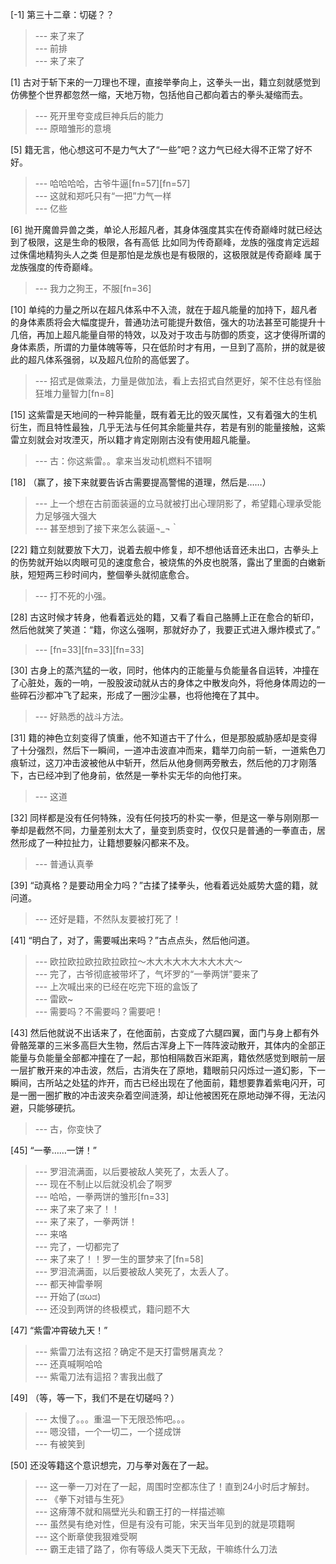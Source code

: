 
[-1] 第三十二章：切磋？？
>--- 来了来了<br>
>--- 前排<br>
>--- 来了来了<br>

[1] 古对于斩下来的一刀理也不理，直接举拳向上，这拳头一出，籍立刻就感觉到仿佛整个世界都忽然一缩，天地万物，包括他自己都向着古的拳头凝缩而去。
>--- 死开里夸变成巨神兵后的能力<br>
>--- 原暗雏形的意境<br>

[5] 籍无言，他心想这可不是力气大了“一些”吧？这力气已经大得不正常了好不好。
>--- 哈哈哈哈，古爷牛逼[fn=57][fn=57]<br>
>--- 这就和郑吒只有“一把”力气一样<br>
>--- 亿些<br>

[6] 抛开魔兽异兽之类，单论人形超凡者，其身体强度其实在传奇巅峰时就已经达到了极限，这是生命的极限，各有高低 比如同为传奇巅峰，龙族的强度肯定远超过侏儒地精狗头人之类 但是那怕是龙族也是有极限的，这极限就是传奇巅峰 属于龙族强度的传奇巅峰。
>--- 我力之狗王，不服[fn=36]<br>

[10] 单纯的力量之所以在超凡体系中不入流，就在于超凡能量的加持下，超凡者的身体素质将会大幅度提升，普通功法可能提升数倍，强大的功法甚至可能提升十几倍，再加上超凡能量自带的特效，以及对于攻击与防御的质变，这才使得所谓的身体素质，所谓的力量体魄等等，只在低阶时才有用，一旦到了高阶，拼的就是彼此的超凡体系强弱，以及超凡位阶的高低罢了。
>--- 招式是做乘法，力量是做加法，看上去招式自然更好，架不住总有怪胎狂堆力量智力[fn=8]<br>

[15] 这紫雷是天地间的一种异能量，既有着无比的毁灭属性，又有着强大的生机衍生，而且特性最独，几乎无法与任何其余能量共存，若是有别的能量接触，这紫雷立刻就会对攻湮灭，所以籍才肯定刚刚古没有使用超凡能量。
>--- 古：你这紫雷。。拿来当发动机燃料不错啊<br>

[18] （赢了，接下来就要告诉古需要提高警惕的道理，然后是……）
>--- 上一个想在古前面装逼的立马就被打出心理阴影了，希望籍心理承受能力足够强大强大<br>
>--- 甚至想到了接下来怎么装逼¬_¬｀<br>

[22] 籍立刻就要放下大刀，说着去舰中修复，却不想他话音还未出口，古拳头上的伤势就开始以肉眼可见的速度愈合，被烧焦的外皮也脱落，露出了里面的白嫩新肤，短短两三秒时间内，整個拳头就彻底愈合。
>--- 打不死的小强。<br>

[28] 古这时候才转身，他看着远处的籍，又看了看自己胳膊上正在愈合的斩印，然后他就笑了笑道：“籍，你这么强啊，那就好办了，我要正式进入爆炸模式了。”
>--- [fn=33][fn=33][fn=33]<br>

[30] 古身上的蒸汽猛的一收，同时，他体内的正能量与负能量各自运转，冲撞在了心脏处，轰的一响，一股股波动就从古的身体之中散发向外，将他身体周边的一些碎石沙都冲飞了起来，形成了一圈沙尘暴，也将他掩在了其中。
>--- 好熟悉的战斗方法。<br>

[31] 籍的神色立刻变得了慎重，他不知道古干了什么，但是那股威胁感却是变得了十分强烈，然后下一瞬间，一道冲击波直冲而来，籍举刀向前一斩，一道紫色刀痕斩过，这刀冲击波被他从中斩开，然后从他身侧两旁散去，然后他的刀才刚落下，古已经冲到了他身前，依然是一拳朴实无华的向他打来。
>--- 这道<br>

[32] 同样都是没有任何特殊，没有任何技巧的朴实一拳，但是这一拳与刚刚那一拳却是截然不同，力量差别太大了，量变到质变时，仅仅只是普通的一拳直击，居然形成了一种拉扯力，让籍想要躲闪都来不及。
>--- 普通认真拳<br>

[39] “动真格？是要动用全力吗？”古揉了揉拳头，他看着远处威势大盛的籍，就问道。
>--- 还好是籍，不然队友要被打死了！<br>

[41] “明白了，对了，需要喊出来吗？”古点点头，然后他问道。
>--- 欧拉欧拉欧拉欧拉欧拉～木大木大木大木大木大～<br>
>--- 完了，古爷彻底被带坏了，气坏罗的“一拳两饼”要来了<br>
>--- 上次喊出来的已经在吃完下班的盒饭了<br>
>--- 雷欧~<br>
>--- 需要吗？不需要吗？需要吧！<br>

[43] 然后他就说不出话来了，在他面前，古变成了六腿四翼，面门与身上都有外骨骼笼罩的三米多高巨大生物，然后古浑身上下一阵阵波动散开，其体内的全部正能量与负能量全部都冲撞在了一起，那怕相隔数百米距离，籍依然感觉到眼前一层一层扩散开来的冲击波，然后，古消失在了原地，籍眼前只闪烁过一道幻影，下一瞬间，古所站之处猛的炸开，而古已经出现在了他面前，籍想要靠着紫电闪开，可是一圈一圈扩散的冲击波夹杂着空间涟漪，却让他被困死在原地动弹不得，无法闪避，只能够硬抗。
>--- 古，你变快了<br>

[45] “一拳……一饼！”
>--- 罗泪流满面，以后要被敌人笑死了，太丢人了。<br>
>--- 现在不制止以后就没机会了啊罗<br>
>--- 哈哈，一拳两饼的雏形[fn=33]<br>
>--- 来了来了来了！！<br>
>--- 来了来了，一拳两饼！<br>
>--- 来咯<br>
>--- 完了，一切都完了<br>
>--- 来了来了！！罗一生的噩梦来了[fn=58]<br>
>--- 罗泪流满面，以后要被敌人笑死了，太丢人了。<br>
>--- 都天神雷拳啊<br>
>--- 开始了(ಡωಡ)<br>
>--- 还没到两饼的终极模式，籍问题不大<br>

[47] “紫雷冲霄破九天！”
>--- 紫雷刀法有这招？确定不是天打雷劈屠真龙？<br>
>--- 还真喊啊哈哈<br>
>--- 紫電刀法有這招？害我出戲了<br>

[49] （等，等一下，我们不是在切磋吗？）
>--- 太慢了。。。重温一下无限恐怖吧。。。<br>
>--- 嗯没错，一个一切二，一个搓成饼<br>
>--- 有被笑到<br>

[50] 还没等籍这个意识想完，刀与拳对轰在了一起。
>--- 这一拳一刀对在了一起，周围时空都冻住了！直到24小时后才解封。<br>
>--- 《拳下对错与生死》<br>
>--- 这瘠薄不就和隔壁光头和霸王打的一样描述嘛<br>
>--- 虽然昊有绝对性，但是有没有可能，宋天当年见到的就是项籍啊<br>
>--- 这个断章使我狠难受啊<br>
>--- 霸王走错了路了，你有等级人类天下无敌，干嘛练什么刀法<br>
